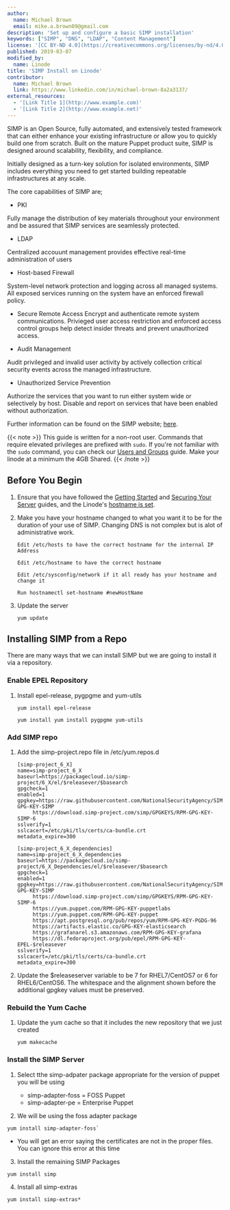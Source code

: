 ```yaml
---
author:
  name: Michael Brown
  email: mike.a.brown09@gmail.com
description: 'Set up and configure a basic SIMP installation'
keywords: ["SIMP", "DNS", "LDAP", "Content Management"]
license: '[CC BY-ND 4.0](https://creativecommons.org/licenses/by-nd/4.0)'
published: 2019-03-07
modified_by:
  name: Linode
title: 'SIMP Install on Linode'
contributor:
  name: Michael Brown
  link: https://www.linkedin.com/in/michael-brown-8a2a3137/
external_resources:
  - '[Link Title 1](http://www.example.com)'
  - '[Link Title 2](http://www.example.net)'
---
```

SIMP is an Open Source, fully automated, and extensively tested framework that can either enhance your existing infrastructure or allow you to quickly build one from scratch. Built on the mature Puppet product suite, SIMP is designed around scalability, flexibility, and compliance. 

Initially designed as a turn-key solution for isolated environments, SIMP includes everything you need to get started building repeatable infrastructures at any scale.

The core capabilities of SIMP are; 

* PKI

Fully manage the distribution of key materials throughout your environment and be assured that SIMP services are seamlessly protected.

* LDAP

Centralized accouunt management provides effective real-time administration of users

* Host-based Firewall

System-level network protection and logging across all managed systems. All exposed services running on the system have an enforced firewall policy.

* Secure Remote Access
Encrypt and authenticate remote system communications. Privieged user access restriction and enforced access control groups help detect insider threats and prevent unauthorized access. 

* Audit Management

Audit privileged and invalid user activity by actively collection critical security events across the managed infrastructure.

* Unauthorized Service Prevention

Authorize the services that you want to run either system wide or selectively by host. Disable and report on services that have been enabled without authorization.

Further information can be found on the SIMP website; [here](https://www.simp-project.com/). 


{{< note >}}
This guide is written for a non-root user. Commands that require elevated privileges are prefixed with `sudo`. If you're not familiar with the `sudo` command, you can check our [Users and Groups](/docs/tools-reference/linux-users-and-groups/) guide. Make your linode at a minimum the 4GB Shared.
{{< /note >}}

## Before You Begin
1.  Ensure that you have followed the [Getting Started](/docs/getting-started/) and [Securing Your Server](/docs/security/securing-your-server/) guides, and the Linode's [hostname is set](/docs/getting-started/#setting-the-hostname).
2. Make you have your hostname changed to what you want it to be for the duration of your use of SIMP. Changing DNS is not complex but is alot of administrative work.

      ```
      Edit /etc/hosts to have the correct hostname for the internal IP Address
      
      Edit /etc/hostname to have the correct hostname
      
      Edit /etc/sysconfig/network if it all ready has your hostname and change it
      
      Run hostnamectl set-hostname #newHostName
      ```
  
3. Update the server

    ```
    yum update
    ```

## Installing SIMP from a Repo
There are many ways that we can install SIMP but we are going to install it via a repository. 

### Enable EPEL Repository

1. Install epel-release, pygpgme and yum-utils

    ```
    yum install epel-release
    
    yum install yum install pygpgme yum-utils
    ```
    
 ### Add SIMP repo
1. Add the simp-project.repo file in /etc/yum.repos.d
      ```
    [simp-project_6_X]
    name=simp-project_6_X
    baseurl=https://packagecloud.io/simp-project/6_X/el/$releasever/$basearch
    gpgcheck=1
    enabled=1
    gpgkey=https://raw.githubusercontent.com/NationalSecurityAgency/SIMP/master/GPGKEYS/RPM-GPG-KEY-SIMP
           https://download.simp-project.com/simp/GPGKEYS/RPM-GPG-KEY-SIMP-6
    sslverify=1
    sslcacert=/etc/pki/tls/certs/ca-bundle.crt
    metadata_expire=300

    [simp-project_6_X_dependencies]
    name=simp-project_6_X_dependencies
    baseurl=https://packagecloud.io/simp-project/6_X_Dependencies/el/$releasever/$basearch
    gpgcheck=1
    enabled=1
    gpgkey=https://raw.githubusercontent.com/NationalSecurityAgency/SIMP/master/GPGKEYS/RPM-GPG-KEY-SIMP
           https://download.simp-project.com/simp/GPGKEYS/RPM-GPG-KEY-SIMP-6
           https://yum.puppet.com/RPM-GPG-KEY-puppetlabs
           https://yum.puppet.com/RPM-GPG-KEY-puppet
           https://apt.postgresql.org/pub/repos/yum/RPM-GPG-KEY-PGDG-96
           https://artifacts.elastic.co/GPG-KEY-elasticsearch
           https://grafanarel.s3.amazonaws.com/RPM-GPG-KEY-grafana
           https://dl.fedoraproject.org/pub/epel/RPM-GPG-KEY-EPEL-$releasever
    sslverify=1
    sslcacert=/etc/pki/tls/certs/ca-bundle.crt
    metadata_expire=300
    ```
    
    
2. Update the $releaseserver variable to be 7 for RHEL7/CentOS7 or 6 for RHEL6/CentOS6. The whitespace and the alignment shown before the additional gpgkey values must be preserved.

### Rebuild the Yum Cache
1. Update the yum cache so that it includes the new repository that we just created
    ```
    yum makecache
    ```

### Install the SIMP Server
1. Select tthe simp-adpater package appropriate for the version of puppet you will be using
    - simp-adapter-foss = FOSS Puppet
    - simp-adapter-pe = Enterprise Puppet

2. We will be using the foss adapter package
  ```
  yum install simp-adapter-foss`
  ```
  - You will get an error saying the certificates are not in the proper files. You can ignore this error at this time

3. Install the remaining SIMP Packages
  ```
  yum install simp
  ```
4. Install all simp-extras
```
yum install simp-extras*
```


